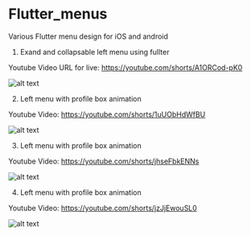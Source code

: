 # Flutter_menus

Various Flutter menu design for iOS and android 

1) Exand and collapsable left menu using fullter 

Youtube Video URL for live: https://youtube.com/shorts/A1ORCod-pK0

![alt text](https://raw.githubusercontent.com/mitsBhadeshiya/Flutter_menus/main/Demo1/Flutter_navigation.png)


2) Left menu with profile box animation

Youtube Video: https://youtube.com/shorts/1uUObHdWfBU

![alt text](https://raw.githubusercontent.com/mitsBhadeshiya/Flutter_menus/main/Demo2/Screenshot_2023-07-14-16-15-47-031_com.example.navigation_drawer_demo.jpg)


3) Left menu with profile box animation

Youtube Video: https://youtube.com/shorts/jhseFbkENNs

![alt text](https://github.com/mitsBhadeshiya/Flutter_menus/blob/main/Demo3/Screenshot_2023-07-14-16-15-36-721_com.example.navigation_drawer_demo.jpg?raw=true)


4) Left menu with profile box animation

Youtube Video: https://youtube.com/shorts/jzJjEwouSL0

![alt text](https://raw.githubusercontent.com/mitsBhadeshiya/Flutter_menus/main/Demo4/Screenshot_2023-07-14-16-15-24-965_com.example.navigation_drawer_demo.jpg)





  


